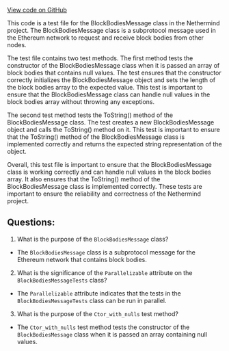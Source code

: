 [View code on GitHub](https://github.com/nethermindeth/nethermind/Nethermind.Network.Test/P2P/Subprotocols/Eth/V62/BlockBodiesMessageTests.cs)

This code is a test file for the BlockBodiesMessage class in the Nethermind project. The BlockBodiesMessage class is a subprotocol message used in the Ethereum network to request and receive block bodies from other nodes. 

The test file contains two test methods. The first method tests the constructor of the BlockBodiesMessage class when it is passed an array of block bodies that contains null values. The test ensures that the constructor correctly initializes the BlockBodiesMessage object and sets the length of the block bodies array to the expected value. This test is important to ensure that the BlockBodiesMessage class can handle null values in the block bodies array without throwing any exceptions.

The second test method tests the ToString() method of the BlockBodiesMessage class. The test creates a new BlockBodiesMessage object and calls the ToString() method on it. This test is important to ensure that the ToString() method of the BlockBodiesMessage class is implemented correctly and returns the expected string representation of the object.

Overall, this test file is important to ensure that the BlockBodiesMessage class is working correctly and can handle null values in the block bodies array. It also ensures that the ToString() method of the BlockBodiesMessage class is implemented correctly. These tests are important to ensure the reliability and correctness of the Nethermind project.
## Questions: 
 1. What is the purpose of the `BlockBodiesMessage` class?
- The `BlockBodiesMessage` class is a subprotocol message for the Ethereum network that contains block bodies.

2. What is the significance of the `Parallelizable` attribute on the `BlockBodiesMessageTests` class?
- The `Parallelizable` attribute indicates that the tests in the `BlockBodiesMessageTests` class can be run in parallel.

3. What is the purpose of the `Ctor_with_nulls` test method?
- The `Ctor_with_nulls` test method tests the constructor of the `BlockBodiesMessage` class when it is passed an array containing null values.